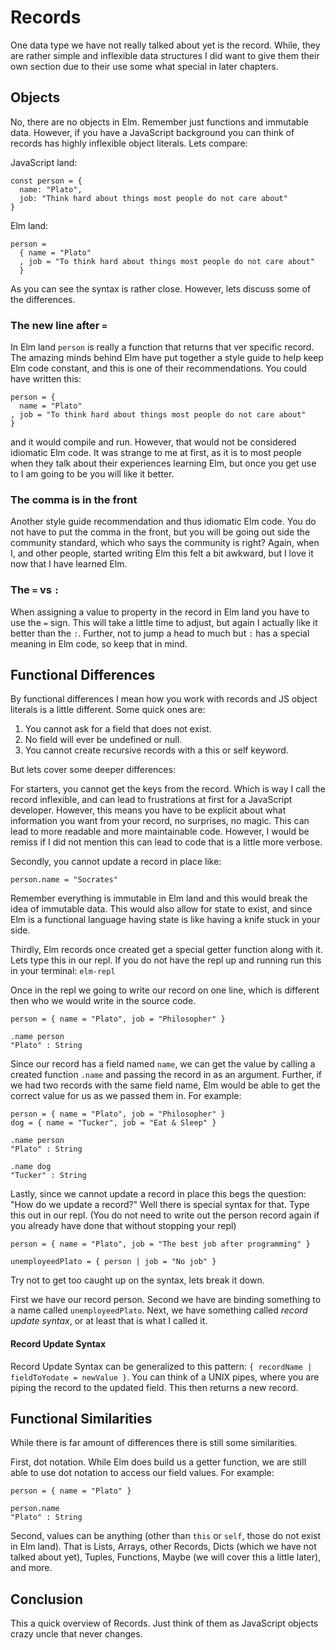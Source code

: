 # Records

One data type we have not really talked about yet is the record. While, they are rather simple and inflexible data structures I did want to give them their own section due to their use some what special in later chapters.

## Objects

No, there are no objects in Elm. Remember just functions and immutable data. However, if you have a JavaScript background you can think of records has highly inflexible object literals. Lets compare:

JavaScript land:

```
const person = {
  name: "Plato",
  job: "Think hard about things most people do not care about"
}
```

Elm land:

```
person =
  { name = "Plato"
  , job = "To think hard about things most people do not care about"
  }
```

As you can see the syntax is rather close. However, lets discuss some of the differences.

### The new line after `=`

In Elm land `person` is really a function that returns that ver specific record. The amazing minds behind Elm have put together a style guide to help keep Elm code constant, and this is one of their recommendations. You could have written this:

```
person = {
  name = "Plato"
, job = "To think hard about things most people do not care about"
}
```

and it would compile and run. However, that would not be considered idiomatic Elm code. It was strange to me at first, as it is to most people when they talk about their experiences learning Elm, but once you get use to I am going to be you will like it better.

### The comma is in the front

Another style guide recommendation and thus idiomatic Elm code. You do not have to put the comma in the front, but you will be going out side the community standard, which who says the community is right? Again, when I, and other people, started writing Elm this felt a bit awkward, but I love it now that I have learned Elm.

### The `=` vs `:`

When assigning a value to property in the record in Elm land you have to use the `=` sign. This will take a little time to adjust, but again I actually like it better than the `:`. Further, not to jump a head to much but `:` has a special meaning in Elm code, so keep that in mind.

## Functional Differences

By functional differences I mean how you work with records and JS object literals is a little different. Some quick ones are:

1. You cannot ask for a field that does not exist.
2. No field will ever be undefined or null.
3. You cannot create recursive records with a this or self keyword.

But lets cover some deeper differences:

For starters, you cannot get the keys from the record. Which is way I call the record inflexible, and can lead to frustrations at first for a JavaScript developer. However, this means you have to be explicit about what information you want from your record, no surprises, no magic. This can lead to more readable and more maintainable code. However, I would be remiss if I did not mention this can lead to code that is a little more verbose.


Secondly, you cannot update a record in place like:

```
person.name = "Socrates"
```

Remember everything is immutable in Elm land and this would break the idea of immutable data. This would also allow for state to exist, and since Elm is a functional language having state is like having a knife stuck in your side.

Thirdly, Elm records once created get a special getter function along with it. Lets type this in our repl. If you do not have the repl up and running run this in your terminal: `elm-repl`

Once in the repl we going to write our record on one line, which is different then who we would write in the source code.

```
person = { name = "Plato", job = "Philosopher" }

.name person
"Plato" : String

```

Since our record has a field named `name`, we can get the value by calling a created function `.name` and passing the record in as an argument. Further, if we had two records with the same field name, Elm would be able to get the correct value for us as we passed them in. For example:

```
person = { name = "Plato", job = "Philosopher" }
dog = { name = "Tucker", job = "Eat & Sleep" }

.name person
"Plato" : String

.name dog
"Tucker" : String
```

Lastly, since we cannot update a record in place this begs the question: "How do we update a record?" Well there is special syntax for that. Type this out in our repl. (You do not need to write out the person record again if you already have done that without stopping your repl)

```
person = { name = "Plato", job = "The best job after programming" }

unemployeedPlato = { person | job = "No job" }

```

Try not to get too caught up on the syntax, lets break it down.

First we have our record person.
Second we have are binding something to a name called `unemployeedPlato`.
Next, we have something called *record update syntax*, or at least that is what I called it.

#### Record Update Syntax

Record Update Syntax can be generalized to this pattern: `{ recordName | fieldToYodate = newValue }`. You can think of a UNIX pipes, where you are piping the record to the updated field. This then returns a new record.

## Functional Similarities

While there is far amount of differences there is still some similarities.

First, dot notation. While Elm does build us a getter function, we are still able to use dot notation to access our field values. For example:

```
person = { name = "Plato" }

person.name
"Plato" : String

```

Second, values can be anything (other than `this` or `self`, those do not exist in Elm land). That is Lists, Arrays, other Records, Dicts (which we have not talked about yet), Tuples, Functions, Maybe (we will cover this a little later), and more.


## Conclusion

This a quick overview of Records. Just think of them as JavaScript objects crazy uncle that never changes.
